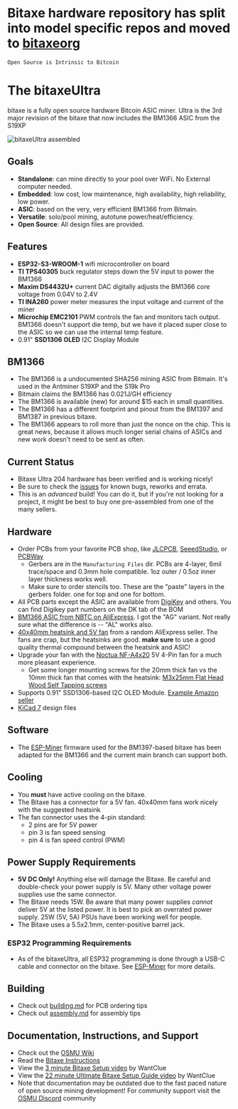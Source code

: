 # Bitaxe hardware repository has split into model specific repos and moved to [bitaxeorg](https://github.com/bitaxeorg)
```
Open Source is Intrinsic to Bitcoin
```
# The bitaxeUltra
bitaxe is a fully open source hardware Bitcoin ASIC miner. Ultra is the 3rd major revision of the bitaxe that now includes the BM1366 ASIC from the S19XP

![bitaxeUltra assembled](doc/bitaxe_204.jpg)

## Goals
- **Standalone**: can mine directly to your pool over WiFi. No External computer needed.
- **Embedded**: low cost, low maintenance, high availability, high reliability, low power.
- **ASIC**: based on the very, very efficient BM1366 from Bitmain.
- **Versatile**: solo/pool mining, autotune power/heat/efficiency.
- **Open Source**: All design files are provided.

## Features
- **ESP32-S3-WROOM-1** wifi microcontroller on board
- **TI TPS40305** buck regulator steps down the 5V input to power the BM1366
- **Maxim DS4432U+** current DAC digitally adjusts the BM1366 core voltage from 0.04V to 2.4V
- **TI INA260** power meter measures the input voltage and current of the miner
- **Microchip EMC2101** PWM controls the fan and monitors tach output. BM1366 doesn't support die temp, but we have it placed super close to the ASIC so we can use the internal temp feature.
- 0.91" **SSD1306 OLED** I2C Display Module 

## BM1366
- The BM1366 is a undocumented SHA256 mining ASIC from Bitmain. It's used in the Antminer S19XP and the S19k Pro
- Bitmain claims the BM1366 has 0.021J/GH efficiency
- The BM1366 is available (new) for around $15 each in small quantities.
- The BM1366 has a different footprint and pinout from the BM1397 and BM1387 in previous bitaxe.
- The BM1366 appears to roll more than just the nonce on the chip. This is great news, because it allows much longer serial chains of ASICs and new work doesn't need to be sent as often.

## Current Status
- Bitaxe Ultra 204 hardware has been verified and is working nicely!
- Be sure to check the [issues](https://github.com/skot/bitaxe/issues) for known bugs, reworks and errata.
- This is an _advanced_ build! You can do it, but if you're not looking for a project, it might be best to buy one pre-assembled from one of the many sellers.

## Hardware
- Order PCBs from your favorite PCB shop, like [JLCPCB](https://jlcpcb.com), [SeeedStudio](https://www.seeedstudio.com/fusion_pcb.html), or [PCBWay](https://www.pcbway.com)
    - Gerbers are in the `Manufacturing Files` dir. PCBs are 4-layer, 6mil trace/space and 0.3mm hole compatible. 1oz outer / 0.5oz inner layer thickness works well.
    - Make sure to order stencils too. These are the "paste" layers in the gerbers folder. one for top and one for bottom.
- All PCB parts except the ASIC are available from [DigiKey](https://www.digikey.com/en/products) and others. You can find Digikey part numbers on the DK tab of the BOM
- [BM1366 ASIC from NBTC on AliExpress](https://www.aliexpress.us/item/3256804709142138.html). I got the "AG" variant. Not really sure what the difference is -- "AL" works also.
- [40x40mm heatsink and 5V fan](https://www.aliexpress.com/item/2251832861666365.html) from a random AliExpress seller. The fans are crap, but the heatsinks are good. **make sure** to use a good quality thermal compound between the heatsink and ASIC!
- Upgrade your fan with the [Noctua NF-A4x20](https://www.amazon.com/Noctua-NF-A4x20-5V-PWM-Premium-Quality/dp/B071FNHVXN) 5V 4-Pin fan for a much more pleasant experience.
	- Get some longer mounting screws for the 20mm thick fan vs the 10mm thick fan that comes with the heatsink: [M3x25mm Flat Head Wood Self Tapping screws](https://www.amazon.com/dp/B08W5DQ23J)
- Supports 0.91" SSD1306-based I2C OLED Module. [Example Amazon seller](https://www.amazon.com/gp/product/B08ZY4YBHL)
- [KiCad 7](https://www.kicad.org) design files

## Software
- The [ESP-Miner](https://github.com/skot/ESP-Miner) firmware used for the BM1397-based bitaxe has been adapted for the BM1366 and the current main branch can support both.

## Cooling
- You **must** have active cooling on the bitaxe. 
- The Bitaxe has a connector for a 5V fan. 40x40mm fans work nicely with the suggested heatsink
- The fan connector uses the 4-pin standard:
	- 2 pins are for 5V power
	- pin 3 is fan speed sensing
	- pin 4 is fan speed control (PWM) 

## Power Supply Requirements
- **5V DC Only!** Anything else will damage the Bitaxe. Be careful and double-check your power supply is 5V. Many other voltage power supplies use the same connector.
- The Bitaxe needs 15W. Be aware that many power supplies _cannot_ deliver 5V at the listed power. It is best to pick an overrated power supply. 25W (5V, 5A) PSUs have been working well for people.
- The Bitaxe uses a 5.5x2.1mm, center-positive barrel jack.

### ESP32 Programming Requirements
- As of the bitaxeUltra, all ESP32 programming is done through a USB-C cable and connector on the bitaxe. See [ESP-Miner](https://github.com/skot/ESP-Miner) for more details.

## Building
- Check out [building.md](building.md) for PCB ordering tips
- Check out [assembly.md](assembly.md) for assembly tips

## Documentation, Instructions, and Support
- Check out the [OSMU Wiki](https://osmu.wiki/bitaxe/about/)
- Read the [Bitaxe Instructions](https://osmu.wiki/doc-assets/bitaxe/Bitaxe-Instructions.pdf)
- View the [3 minute Bitaxe Setup video](https://youtu.be/qS5Oyp_X-ww) by WantClue
- View the [22 minute Ultimate Bitaxe Setup Guide video](https://youtu.be/c6kpcUdb5yk) by WantClue
- Note that documentation may be outdated due to the fast paced nature of open source mining development! For community support visit the [OSMU Discord](https://discord.gg/VxNqpPzCYW) community
